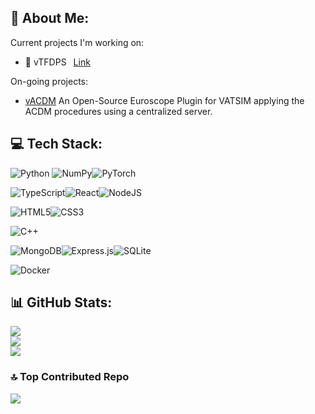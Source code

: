 ## 💫 About Me:

Current projects I'm working on:

- :construction: vTFDPS &ensp;[Link](https://github.com/vtfdps) &ensp;

On-going projects:

- [vACDM](https://github.com/vACDM)
  An Open-Source Euroscope Plugin for VATSIM applying the ACDM procedures using a centralized server.

## 💻 Tech Stack:

![Python](https://img.shields.io/badge/python-3670A0?style=for-the-badge&logo=python&logoColor=ffdd54) ![NumPy](https://img.shields.io/badge/numpy-%23013243.svg?style=for-the-badge&logo=numpy&logoColor=white)![PyTorch](https://img.shields.io/badge/PyTorch-%23EE4C2C.svg?style=for-the-badge&logo=PyTorch&logoColor=white)

![TypeScript](https://img.shields.io/badge/typescript-%23007ACC.svg?style=for-the-badge&logo=typescript&logoColor=white)![React](https://img.shields.io/badge/react-%2320232a.svg?style=for-the-badge&logo=react&logoColor=%2361DAFB)![NodeJS](https://img.shields.io/badge/node.js-6DA55F?style=for-the-badge&logo=node.js&logoColor=white)

![HTML5](https://img.shields.io/badge/html5-%23E34F26.svg?style=for-the-badge&logo=html5&logoColor=white)![CSS3](https://img.shields.io/badge/css3-%231572B6.svg?style=for-the-badge&logo=css3&logoColor=white)

![C++](https://img.shields.io/badge/c++-%2300599C.svg?style=for-the-badge&logo=c%2B%2B&logoColor=white)

![MongoDB](https://img.shields.io/badge/MongoDB-%234ea94b.svg?style=for-the-badge&logo=mongodb&logoColor=white)![Express.js](https://img.shields.io/badge/express.js-%23404d59.svg?style=for-the-badge&logo=express&logoColor=%2361DAFB)![SQLite](https://img.shields.io/badge/sqlite-%2307405e.svg?style=for-the-badge&logo=sqlite&logoColor=white)

![Docker](https://img.shields.io/badge/docker-%230db7ed.svg?style=for-the-badge&logo=docker&logoColor=white)


## 📊 GitHub Stats:

![](https://readme-stats.clckblog.space/api?username=LeoKle&theme=dark&hide_border=false&include_all_commits=true&count_private=true)<br/>
![](https://github-readme-streak-stats.herokuapp.com/?user=LeoKle&theme=dark&hide_border=false)<br/>
![](https://readme-stats.clckblog.space/api/top-langs/?username=LeoKle&theme=dark&hide_border=false&include_all_commits=true&count_private=true&layout=compact)

### 🔝 Top Contributed Repo

![](https://github-readme-stats.zohan.tech/api?username=LeoKle&limit=5&theme=dark&combine_all_yearly_contributions=true)
